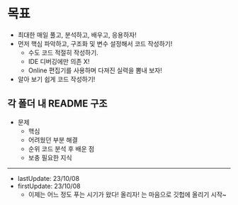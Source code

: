 # 목표

- 최대한 매일 풀고, 분석하고, 배우고, 응용하자!
- 먼저 핵심 파악하고, 구조화 및 변수 설정해서 코드 작성하기!
    - 수도 코드 적절히 작성하기.
    - IDE 디버깅에만 의존 X!
    - Online 편집기를 사용하며 다져진 실력을 뽐내 보자!
- 알아 보기 쉽게 코드 작성하기!

## 각 폴더 내 README 구조

- 문제
    - 핵심
    - 어려웠던 부분 해결
    - 순위 코드 분석 후 배운 점
    - 보충 필요한 지식

----------

- lastUpdate: 23/10/08
- firstUpdate: 23/10/08
    - 이제는 어느 정도 푸는 시기가 왔다! 올리자! 는 마음으로 깃헙에 올리기 시작~
